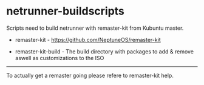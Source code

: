 netrunner-buildscripts
======================

Scripts need to build netrunner with remaster-kit from Kubuntu master.

* remaster-kit - https://github.com/NeptuneOS/remaster-kit 

* remaster-kit-build - The build directory with packages to add & remove aswell as
customizations to the ISO


----------------------

To actually get a remaster going please refere to remaster-kit help. 